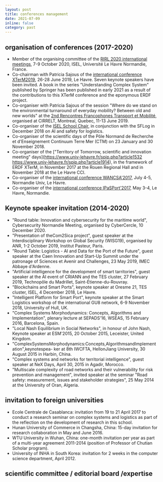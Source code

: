 ```yaml
---
layout: post
title: conferences management
date: 2021-07-09
inline: false
category: past
---
```


## organisation of conferences (2017-2020)

* Member of the organising committee of the [RIRL 2020 international meetings](https://rirl2020.sciencesconf.org/), 7-9 October 2020, ISEL, Université Le Havre Normandie, France.
* Co-chairman with Patricia Sajous of the [international conference XTerM2019](https://xterm2019.sciencesconf.org/), 26-28 June 2019, Le Havre. Seven keynote speakers have been invited. A book in the series "Understanding Complex System" published by Springer has been published in early 2021 as a result of the contributions to this XTerM conference and the eponymous ERDF project.  
* Co-organiser with Patricia Sajous of the session "Where do we stand on the environmental turnaround of everyday mobility? Between old and new worlds" at the [2nd Rencontres Francophones Transport et Mobilité](https://symposia.cirrelt.ca/RFTM2019/fr), organised at CIRRELT, Montreal, Quebec, 11-13 June 2019. 
* Co-organiser of the [ISEL School Chair](https://sflog.univ-lehavre.fr/spip.php?article135), in conjunction with the SFLog in December 2018 on AI and safety for logistics.
* Co-organiser of the scientific days of the Pôle Normand de Recherche et d'Enseignement Continuum Terre Mer (CTM) on 23 January and 30 November 2018.
* Co-organiser of the ["Territory of Tomorrow, scientific and innovation meeting" days](https://www.univ-lehavre.fr/spip.php?article1532 https://www.univ-lehavre.fr/spip.php?article1914), in the framework of ERDF XTerM, in November 2017 at the Rouen Regional Hall and in November 2018 at the Le Havre CCI. 
* Co-organiser of the [international conference WANCSA'2017](http://lmah.univ-lehavre.fr/~alaoui/WANCSA/WANCSA-2017.html), July 4-5, Normandie Univ, Le Havre.
* Co-organiser of the [international conference IPaSPort'2017](http://ipasport.univ-lehavre.fr), May 3-4, Le Havre, Normandie.   

##  Keynote speaker invitation (2014-2020)

* "Round table: Innovation and cybersecurity for the maritime world", Cybersecurity Normandie Meeting, organised by CyberCercle, 10 December 2020.
* "Presentation of theCom2Sica project", guest speaker at the Interdisciplinary Workshop on Global Security (WISG19), organised by ANR, 1-2 October 2019, Institut Pasteur, Paris.
* "Round Table: Logistics - AI and Data for the Port of the Future", guest speaker at the Caen Innovation and Start-Up Summit under the patronage of Sciences et Avenir and Challenges, 23 May 2019, IMEC Abbaye d'Ardenne.
* "Artificial intelligence for the development of smart tarritories", guest speaker at the AI event of CRIANN and the TES cluster, 27 February 2019, Technopôle du Madrillet, Saint-Étienne-du-Rouvray.
* "Blockchains and Smart Ports", keynote speaker at Oresme 21, TES cluster, ISEL, 4 December 2018, Le Havre.
* "Intelligent Platform for Smart Port", keynote speaker at the Smart Logistics workshop of the international GU8 network, 6-9 November 2018, University of Hull, UK.
* "Complex Systems Morphodynamics: Concepts, Algorithms and Implementation", plenary lecture at SEPADS'16, WSEAS, 15 February 2016, Barcelona, Spain.
* "Local Nash Equilibrium in Social Networks", in honour of John Nash, Keynote speaker at ESM'2015, 20 October 2015, Leceister, United Kingdom.
* "ComplexSystemsMorphodynamics:Concepts,AlgorithmsandImplementation",keynotespea- ker at 8th IWCFTA, HellonJiang University, 30 August 2015 in Harbin, China.
* "Complex systems and networks for territorial intelligence", guest speaker at NeX Days, April 30, 2015 in Agadir, Morocco.
* "Multiscale complexity of road networks and their vulnerability for risk prevention and management", invited speaker at the seminar "Road safety: measurement, issues and stakeholder strategies", 25 May 2014 at the University of Oran, Algeria.

## invitation to foreign universities
* Ecole Centrale de Casablanca: invitation from 19 to 21 April 2017 to conduct a research seminar on complex systems and logistics as part of the reflection on the development of research in this school.
* Hunan University of Commerce in Changsha, China: 15-day invitation for research collaboration in May and June 2016.
* WTU University in Wuhan, China: one-month invitation per year as part of a multi-year agreement 2011-2014 (position of Professor of Chutian Scholar program).
* University of INHA in South Korea: invitation for 2 weeks in the computer science department, April 2012.

## scientific committee / editorial board /expertise 

